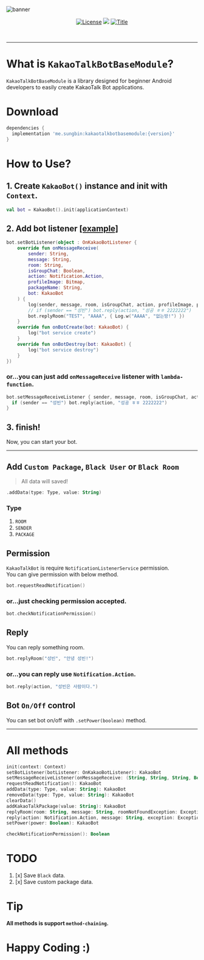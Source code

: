 ![banner](https://raw.githubusercontent.com/sungbin5304/KakaoTalkBotBaseModule/master/banner.png)
<p align="center">
  <a href="https://github.com/sungbin5304/KakaoTalkBotBaseModule/blob/master/LICENSE"><img alt="License" src="https://img.shields.io/badge/License-MIT-green"/></a>
  <a href='https://bintray.com/sungbin5304/maven/kakaotalkbotbasemodule/_latestVersion'><img src='https://api.bintray.com/packages/sungbin5304/maven/kakaotalkbotbasemodule/images/download.svg'></a>
  <a href="https://github.com/sungbin5304/KakaoTalkBotBaseModuler"><img alt="Title" src="https://img.shields.io/badge/Module-KakaoTalkBot-ff69b4"/></a>
</p><br>

-----

# What is `KakaoTalkBotBaseModule`?
`KakaoTalkBotBaseModule` is a library designed for beginner Android developers to easily create KakaoTalk Bot applications.

# Download
```gradle
dependencies {
  implementation 'me.sungbin:kakaotalkbotbasemodule:{version}'
}
```

# How to Use?
## 1. Create `KakaoBot()` instance and init with `Context`.
```kotlin
val bot = KakaoBot().init(applicationContext)
```

## 2. Add bot listener [[example]](https://github.com/sungbin5304/KakaoTalkBotBaseModule/blob/master/app/src/main/java/me/sungbin/kakaotalkbotbasemodule/MainActivity.kt#L18)
```kotlin
bot.setBotListener(object : OnKakaoBotListener {
    override fun onMessageReceive(
        sender: String,
        message: String,
        room: String,
        isGroupChat: Boolean,
        action: Notification.Action,
        profileImage: Bitmap,
        packageName: String,
        bot: KakaoBot
    ) {
        log(sender, message, room, isGroupChat, action, profileImage, packageName)
        // if (sender == "성빈") bot.reply(action, "성공 ㅎㅎ 2222222")
        bot.replyRoom("TEST", "AAAA", { Log.w("AAAA", "없는방!") })
    }
    override fun onBotCreate(bot: KakaoBot) {
        log("bot service create")
    }
    override fun onBotDestroy(bot: KakaoBot) {
        log("bot service destroy")
    }
})
```

### or...you can just add `onMessageReceive` listener with `lambda-function`.
```kotlin
bot.setMessageReceiveListener { sender, message, room, isGroupChat, action, profileImage, packageName, bot ->
  if (sender == "성빈") bot.reply(action, "성공 ㅎㅎ 2222222")
}
```

## 3. **finish!** <br/>
Now, you can start your bot.

-----

## Add `Custom Package`, `Black User` or `Black Room`
> All data will saved!
```kotlin
.addData(type: Type, value: String)
```

### Type
1. `ROOM`
2. `SENDER`
3. `PACKAGE`

## Permission
`KakaoTalkBot` is require `NotificationListenerService` permission. <br/>
You can give permission with below method.
```kotlin
bot.requestReadNotification()
```

### or...just checking permission accepted.
```kotlin
bot.checkNotificationPermission()
```

## Reply
You can reply something room.
```kotlin
bot.replyRoom("성빈", "안녕 성빈!")
```
### or...you can reply use `Notification.Action`.
```kotlin
bot.reply(action, "성빈은 사람이다.")
```

## Bot `On/Off` control
You can set bot on/off with `.setPower(boolean)` method.

-----

# All methods
```kotlin
init(context: Context)
setBotListener(botListener: OnKakaoBotListener): KakaoBot
setMessageReceiveListener(onMessageReceive: (String, String, String, Boolean, Notification.Action, Bitmap, String) -> Unit): KakaoBot
requestReadNotification(): KakaoBot
addData(type: Type, value: String): KakaoBot
removeData(type: Type, value: String): KakaoBot
clearData()
addKakaoTalkPackage(value: String): KakaoBot
replyRoom(room: String, message: String, roomNotFoundException: Exception.() -> Unit = {}, replyException: Exception.() -> Unit = {})
reply(action: Notification.Action, message: String, exception: Exception.() -> Unit = {})
setPower(power: Boolean): KakaoBot

checkNotificationPermission(): Boolean
```

# TODO
1. [x] Save `Black` data.
2. [x] Save custom package data.

# Tip
**All methods is support `method-chaining`.**

# Happy Coding :)
